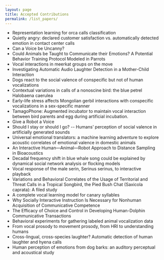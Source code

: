```yaml
---
layout: page
title: Accepted Contributions
permalink: /list_papers/
---
```


- Representation learning for orca calls classification
- Quietly angry: declared customer satisfaction vs. automatically detected emotion in contact center calls 
- Can a Voice be Uncanny?
- Could Animals be Taught to Communicate their Emotions? A Potential Behavior Training Protocol Modeled in Parrots
- Vocal interactions in meerkat groups on the move 
- Investigating Automatic Audio Laughter Detection in a Mother-Child Interaction
- Dogs react to the social valence of conspecific but not of human vocalizations
- Contextual variations in calls of a nonoscine bird: the blue petrel Halobaena caerulea
- Early-life stress affects Mongolian gerbil interactions with conspecific vocalizations in a sex-specific manner
- TamagoPhone: Augmented incubator to maintain vocal interaction between bird parents and egg during artificial incubation.
- Give a Robot a Voice
- Should I stay or should I go? -- Humans’ perception of social valence in artificially generated sounds
- Universal emotional translators: a machine learning adventure to explore acoustic correlates of emotional valence in domestic animals
- An Interactive Human—Animal—Robot Approach to Distance Sampling in Bioacoustics
- Decadal frequency shift in blue whale song could be explained by dynamical social network analysis or flocking models
- Vocal response of the male serin, Serinus serinus, to interactive playback
- Variations and Behavioral Correlates of the Usage of Territorial and Threat Calls in a Tropical Songbird, the Pied Bush Chat (Saxicola caprata):  A filed study
- A complete vocal learning model for canary syllables
- Why Socially Interactive Instruction Is Necessary for Nonhuman Acquisition of Communicative Competence
- The Efficacy of Choice and Control in Developing Human-Dolphin Communicative Transactions
- Behavioral experiments for gathering labeled animal vocalization data
- From vocal prosody to movement prosody, from HRI to understanding humans
- Cross-lingual, cross-species laughter? Automatic detection of human laughter and hyena calls
- Human perception of emotions from dog barks: an auditory perceptual and acoustical study
